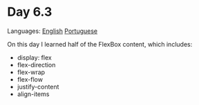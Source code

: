 # Day 6.3

Languages: [English](https://github.com/mayusatori/trybe-exercises/blob/main/exercises/B6/6.3/README.en.md#day-63) [Portuguese](https://github.com/mayusatori/trybe-exercises/tree/main/exercises/B6/6.3#dia-63)

On this day I learned half of the FlexBox content, which includes:

- display: flex
- flex-direction
- flex-wrap
- flex-flow
- justify-content
- align-items
